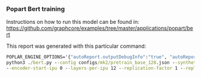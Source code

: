 ### Popart Bert training

Instructions on how to run this model can be found in:
https://github.com/graphcore/examples/tree/master/applications/popart/bert

This report was generated with this particular command:
```cmd
POPLAR_ENGINE_OPTIONS='{"autoReport.outputDebugInfo":"true", "autoReport.outputGraphProfile":"true", "autoReport.outputLoweredVars":"true", "autoReport.directory":"./report_20220223_base","autoReport.outputExecutionProfile":"false","debug.allowOutOfMemory":"true"}' \
python3 ./bert.py --config configs/mk2/pretrain_base_128.json --synthetic-data --compile-only \
--encoder-start-ipu 0 --layers-per-ipu 12 --replication-factor 1 --replicated-tensor-sharding false --pipeline false
```
